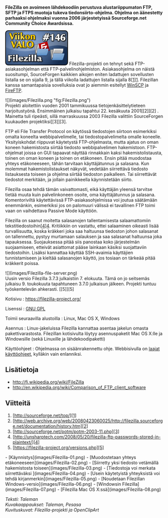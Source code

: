 <!--
Title: 3x42 Filezilla - Viikon VALO #146
Date: 2013/10/13
Pageimage: valo146-filezilla.png
Tags: Linux,Windows,Mac OS X,Internet,Tiedostonhallinta,FTP,SFTP
-->

**FileZilla on avoimeen lähdekoodiin perustuva alustariippumaton FTP,
SFTP ja FTPS muotoja tukeva tiedonsiirto-ohjelma. Ohjelma on äänestetty
parhaaksi ohjelmaksi vuonna 2006 järjestetyissä Sourceforge.net
Community Choice Awardsissa.**

![](images/valo146-filezilla.png "fig:valo146-filezilla.png")
Filezilla-projekti on tehnyt sekä FTP-asiakasohjelman että
FTP-palvelinohjelmiston. Asiakasohjelma on näistä suositumpi,
SourceForgen kaikkien aikojen eniten ladattujen sovellusten listalla se
on sijalla 9, ja tällä viikolla ladattujen listalla sijalla 8[[1]][1].
Filezillan kanssa samantapaisia sovelluksia ovat jo aiemmin esitellyt
[WinSCP](WinSCP) ja [FireFTP](FireFTP).

<div class="rightimage" markdown="1">
![](images/Filezilla.png "fig:Filezilla.png")
</div>
Projekti aloitettiin vuoden 2001 tammikuussa tietojenkäsittelytieteen
harjoitustyönä. Ensimmäinen julkaisu tapahtui 22. kesäkuuta 2001[[2]][2] .
Mainetta tuli ripeästi, sillä marraskuussa 2003 Filezilla valittiin
SourceForgen kuukauden projektiksi[[3]][3].

FTP eli File Transfer Protocol on käytössä tiedostojen siirtoon
esimerkiksi omalta koneelta webbipalvelimelle, tai tiedostopalvelimelta
omalle koneelle. Yksityiskohdat riippuvat käytetystä FTP-ohjelmasta,
mutta ajatus on oman koneen hakemistosta siirtää tiedosto
webbipalvelimen hakemistoon. FTP-ohjelmat joissa on GUI tapaavat näyttää
rinnakkain kaksi hakemistolistausta, toinen on oman koneen ja toinen on
etäkoneen. Ensin pitää muodostaa yhteys etäkoneeseen, tähän tarvitaan
käyttäjätunnus ja salasana. Kun molemmat hakemistolistaukset näkyvät,
vedetään siirrettävä tiedosto listauksesta toiseen ja ohjelma siirtää
tiedoston paikalleen. Tai siirrettävät tiedostot merkitään, ja jollain
painikkeella käynnistetään siirto.

Filezilla osaa tehdä tämän vaivattomasti, eikä käyttäjän yleensä
tarvitse tietää muuta kuin palvelinkoneen osoite, oma käyttäjätunnus ja
salasana. Komentoriviltä käytettävissä FTP-asiakasohjelmissa voi joutua
säätämään enemmänkin, esimerkiksi jos on palomuuri välissä ei tavallinen
FTP toimi vaan on vaihdettava Passive Mode käyttöön.

Filezilla on saanut moitetta salasanojen tallentamisesta salaamattomiin
tekstitiedostoihin[[4]][4]. Kritiikkiin on vastattu, ettei salaaminen
oikeasti lisää turvallisuutta, koska kräkkeri joka saa haltuunsa
tiedoston johon salasanat on tallennettu, pystyy murtamaan salauksen ja
saa salasanat haltuunsa joka tapauksessa. Suojauksessa pitää siis
panostaa koko järjestelmän suojaamiseen, etteivät asiattomat pääse
lainkaan käsiksi suojattaviin tiedostoihin. Lisäksi kannattaa käyttää
SSH-avaimia käyttäjien tunnistamiseen ja kieltää salasanojen käyttö, jos
tosiaan on tärkeää pitää kräkkerit poissa.

<div class="rightimage" markdown="1">
![](images/Filezilla-file-server.png)
</div>
Uusin versio Filezilla 3.7.3 julkaistiin 7. elokuuta. Tämä on jo
seitsemäs julkaisu 9. toukokuuta tapahtuneen 3.7.0 julkaisun jälkeen.
Projekti tuntuu työskentelevän ahkerasti. [[5]][5]

Kotisivu
:   <https://filezilla-project.org/>

Lisenssi
:   [GNU GPL](GNU_GPL)

Toimii seuraavilla alustoilla
:   Linux, Mac OS X, Windows

Asennus
:   Linux-jakeluissa Filezilla kannattaa asentaa jakelun omasta
    pakettivarastosta. Filezillan kotisivulta löytyy asennuspaketit Mac
    OS X:lle ja Windowsille (sekä Linuxille ja lähdekoodipaketti)

Käyttöohjeet
:   Ohjelmassa on sisäänrakennettu ohje. Webbisivulla on [laajat
    käyttöohjeet](https://wiki.filezilla-project.org/Documentation),
    kylläkin vain enlanniksi.

Lisätietoja
-----------

-   <http://fi.wikipedia.org/wiki/FileZilla>
-   <http://en.wikipedia.org/wiki/Comparison_of_FTP_client_software>

Viitteitä
---------

1. [http://sourceforge.net/top/][1]
2. [http://web.archive.org/web/20080423060025/http://filezilla.sourceforge.net/documentation/history.htm][2]
3. [http://sourceforge.net/potm/potm-2003-11.php][3]
4. [http://unsharptech.com/2008/05/20/filezilla-ftp-passwords-stored-in-plaintext/][4]
5. [https://filezilla-project.org/versions.php][5]

<div class="psgallery" markdown="1">
-   [Käynnistys](images/Filezilla-01.png)
-   [Muodostetaan yhteys etäkoneeseen](images/Filezilla-02.png)
-   [Siirretty yksi tiedosto vetämällä hakemistosta
    toiseen](images/Filezilla-03.png)
-   [Tiedostoja voi merkata siirrettäväksi ](images/Filezilla-04.png)
-   [Usein käytetyistä yhteyksistä voi tehdä
    kirjanmerkin](images/Filezilla-05.png)
-   [Noudetaan Filezillan Windows-versio](images/Filezilla-06.png)
-   [Windowsin Filezilla](images/Filezilla-07.png)
-   [Filezilla Mac OS X:ssä](images/Filezilla-08.png)
</div>

*Teksti: Taleman* <br />
*Kuvakaappaukset: Taleman, Pesasa* <br />
*Kuvituskuvat: Filezilla-projekti ja OpenClipArt*

[1]: http://sourceforge.net/top/
[2]: http://web.archive.org/web/20080423060025/http://filezilla.sourceforge.net/documentation/history.htm
[3]: http://sourceforge.net/potm/potm-2003-11.php
[4]: http://unsharptech.com/2008/05/20/filezilla-ftp-passwords-stored-in-plaintext/
[5]: https://filezilla-project.org/versions.php
